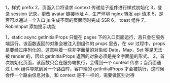 1，样式 prefix
2，页面入口将请求 context 传递给子组件进行样式初始化
3，登录 session 记录，更改 avatar 链接地址
4，生产环境 nginx 转发 api 请求
5，是否可以通过一个入口 js 生成不同的页面同时完成 SSR
6， toast 组件
7，RobinInput 添加提示功能


1，static async getInitialProps 只能在 pages 下的入口页面运行，且只会在服务端运行，该函数返回的对象会被注入到组件的 props 里去，在 ssr 过程中，props 是要经过序列化的，这意味着一些非字面量的对象如 Date，Map，Set 等是无法被 render 的，因此 getInitialProps 返回的对象必须是完全字面量的形式。
2，首次初始化页面，该函数只会在服务端执行，会得到一个 context 传参；当页面通过 Link 组件导航到另一个路由时，客户端的 getInitialProps 才会被执行，这时候会传一个路由信息对象，和 context 是不一样的，需要做区别对待